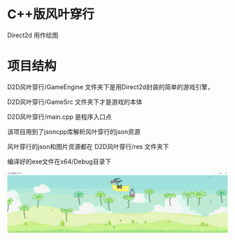 # C++版风叶穿行

Direct2d 用作绘图

# 项目结构

D2D风叶穿行/GameEngine 文件夹下是用Direct2d封装的简单的游戏引擎，

D2D风叶穿行/GameSrc 文件夹下才是游戏的本体

D2D风叶穿行/main.cpp 是程序入口点

该项目用到了jsoncpp库解析风叶穿行的json资源

风叶穿行的json和图片资源都在 D2D风叶穿行/res 文件夹下

编译好的exe文件在x64/Debug目录下

![](Screenshot.png)
